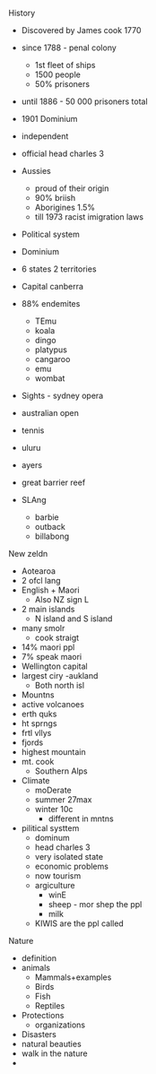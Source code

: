 History
- Discovered by James cook 1770
- since 1788 - penal colony
	- 1st fleet of ships
	- 1500 people
	- 50% prisoners
- until 1886 - 50 000 prisoners total
- 1901 Dominium
- independent
- official head charles 3
- Aussies
	- proud of their origin
	- 90% briish
	- Aborigines 1.5%
	- till 1973 racist imigration laws

- Political system
- Dominium
- 6 states 2 territories
- Capital canberra
- 88% endemites
	- TEmu
	- koala
	- dingo
	- platypus
	- cangaroo
	- emu
	- wombat
- Sights - sydney opera
- australian open
- tennis
- uluru
- ayers
- great barrier reef
- SLAng
	- barbie
	- outback
	- billabong

New zeldn
- Aotearoa
- 2 ofcl lang
- English + Maori
	- Also NZ sign L
- 2 main islands
	- N island and S island
- many smolr
	- cook straigt
- 14% maori ppl
- 7% speak maori
- Wellington capital
- largest ciry -aukland
	- Both north isl
- Mountns
- active volcanoes
- erth quks
- ht sprngs
- frtl vllys
- fjords
- highest mountain
- mt. cook
	- Southern Alps
- Climate
	- moDerate
	- summer 27max
	- winter 10c
		- different in mntns
- pilitical systtem
	- dominum
	- head charles 3
	- very isolated state
	- economic problems
	- now tourism
	- argiculture
		- winE
		- sheep - mor shep the ppl
		- milk
	- KIWIS are the ppl called

Nature
- definition
- animals
	- Mammals+examples
	- Birds
	- Fish
	- Reptiles
- Protections
	- organizations
- Disasters
- natural beauties
- walk in the nature
- 